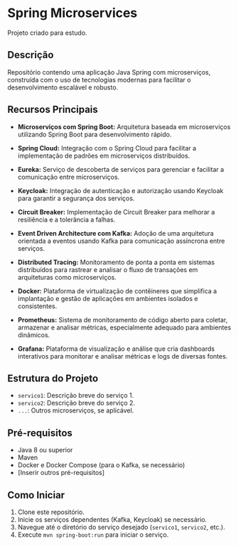# Spring Microservices

Projeto criado para estudo.

## Descrição

Repositório contendo uma aplicação Java Spring com microserviços, construída com o uso de tecnologias modernas para facilitar o desenvolvimento escalável e robusto.

## Recursos Principais

- **Microserviços com Spring Boot:** Arquitetura baseada em microserviços utilizando Spring Boot para desenvolvimento rápido.

- **Spring Cloud:** Integração com o Spring Cloud para facilitar a implementação de padrões em microserviços distribuídos.

- **Eureka:** Serviço de descoberta de serviços para gerenciar e facilitar a comunicação entre microserviços.

- **Keycloak:** Integração de autenticação e autorização usando Keycloak para garantir a segurança dos serviços.

- **Circuit Breaker:** Implementação de Circuit Breaker para melhorar a resiliência e a tolerância a falhas.

- **Event Driven Architecture com Kafka:** Adoção de uma arquitetura orientada a eventos usando Kafka para comunicação assíncrona entre serviços.

- **Distributed Tracing:** Monitoramento de ponta a ponta em sistemas distribuídos para rastrear e analisar o fluxo de transações em arquiteturas como microserviços.

- **Docker:** Plataforma de virtualização de contêineres que simplifica a implantação e gestão de aplicações em ambientes isolados e consistentes.

- **Prometheus:** Sistema de monitoramento de código aberto para coletar, armazenar e analisar métricas, especialmente adequado para ambientes dinâmicos.

- **Grafana:** Plataforma de visualização e análise que cria dashboards interativos para monitorar e analisar métricas e logs de diversas fontes.

## Estrutura do Projeto

- `servico1`: Descrição breve do serviço 1.
- `servico2`: Descrição breve do serviço 2.
- `...`: Outros microserviços, se aplicável.

## Pré-requisitos

- Java 8 ou superior
- Maven
- Docker e Docker Compose (para o Kafka, se necessário)
- [Inserir outros pré-requisitos]

## Como Iniciar

1. Clone este repositório.
2. Inicie os serviços dependentes (Kafka, Keycloak) se necessário.
3. Navegue até o diretório do serviço desejado (`servico1`, `servico2`, etc.).
4. Execute `mvn spring-boot:run` para iniciar o serviço.
